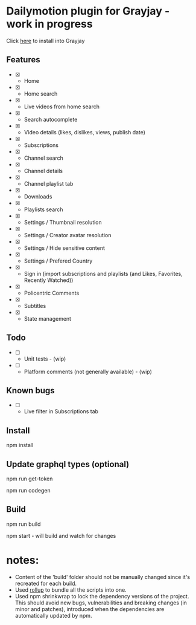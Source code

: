 # Dailymotion plugin for Grayjay - work in progress

Click [here](https://stefancruz.github.io/GrayjayDailymotion/index.html) to install into Grayjay

## Features
- [x] - Home
- [x] - Home search
- [x] - Live videos from home search
- [x] - Search autocomplete
- [x] - Video details (likes, dislikes, views, publish date)
- [x] - Subscriptions
- [x] - Channel search
- [x] - Channel details
- [x] - Channel playlist tab
- [x] - Downloads
- [x] - Playlists search
- [x] - Settings / Thumbnail resolution
- [x] - Settings / Creator avatar resolution
- [x] - Settings / Hide sensitive content
- [x] - Settings / Prefered Country
- [x] - Sign in (import subscriptions and playlists (and Likes, Favorites, Recently Watched))
- [x] - Policentric Comments
- [x] - Subtitles
- [x] - State management

## Todo 
- [ ] - Unit tests - (wip)
- [ ] - Platform comments (not generally available) - (wip)

## Known bugs
- [ ] - Live filter in Subscriptions tab


## Install
npm install

## Update graphql types (optional)

npm run get-token

npm run codegen

## Build

npm run build

npm start - will build and watch for changes

# notes:
- Content of the 'build' folder should not be manually changed since it's recreated for each build. 
- Used [rollup](https://rollupjs.org/) to bundle all the scripts into one.
- Used npm shrinkwrap to lock the dependency versions of the project. This should avoid new bugs, vulnerabilities and breaking changes (in minor and patches), introduced when the dependencies are automatically updated by npm.